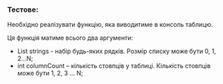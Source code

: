 ### Тестове:
Необхідно реалізувати функцію, яка виводитиме в консоль таблицю. 

Ця функція матиме всього два аргументи:
* List<String> strings - набір будь-яких рядків.
Розмір списку може бути 0, 1, 2...N;
* int columnCount – кількість стовпців у таблиці.
Кількість стовпців може бути 1, 2, 3 ... N;
